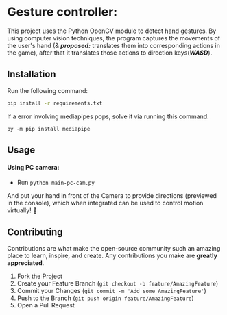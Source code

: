 # Gesture controller:

This project uses the Python OpenCV module to detect hand gestures. By using computer vision techniques, the program captures the movements of the user's hand (& ***proposed:*** translates them into corresponding actions in the game), after that it translates those actions to direction keys(***WASD***). 



## Installation

Run the following command:
```sh
pip install -r requirements.txt
```
If a error involving mediapipes pops, solve it via running this command:
```
py -m pip install mediapipe
```

## Usage

#### Using PC camera:
- Run `python main-pc-cam.py`


And put your hand in front of the Camera to provide directions (previewed in the console), which when integrated can be used to control motion virtually! 🚗

## Contributing

Contributions are what make the open-source community such an amazing place to learn, inspire, and create. Any contributions you make are **greatly appreciated**.

1. Fork the Project
2. Create your Feature Branch (`git checkout -b feature/AmazingFeature`)
3. Commit your Changes (`git commit -m 'Add some AmazingFeature'`)
4. Push to the Branch (`git push origin feature/AmazingFeature`)
5. Open a Pull Request
